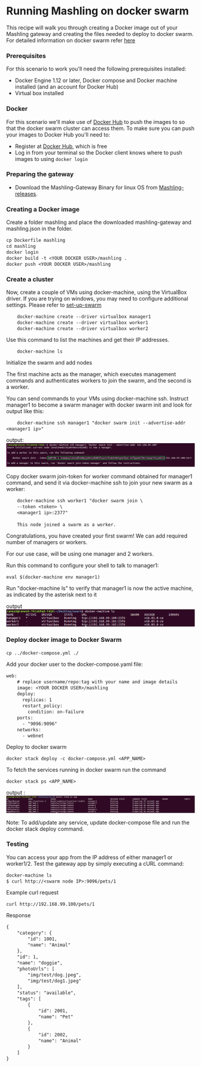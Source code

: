 # Running Mashling on docker swarm
This recipe will walk you through creating a Docker image out of your Mashling gateway and creating the files needed to deploy to docker swarm. For detailed information on docker swarm refer [here](https://docs.docker.com/get-started/part4/)

### Prerequisites
For this scenario to work you'll need the following prerequisites installed:
* Docker Engine 1.12 or later, Docker compose and Docker machine installed (and an account for Docker Hub)
* Virtual box installed

### Docker
For this scenario we'll make use of [Docker Hub](https://hub.docker.com) to push the images to so that the docker swarm cluster can access them. To make sure you can push your images to Docker Hub you'll need to:
* Register at [Docker Hub](https://hub.docker.com/), which is free
* Log in from your terminal so the Docker client knows where to push images to using `docker login`


### Preparing the gateway
* Download the Mashling-Gateway Binary for linux OS from [Mashling-releases](https://github.com/TIBCOSoftware/mashling/releases). 

### Creating a Docker image
Create a folder mashling and place the downloaded mashling-gateway and mashling.json in the folder.


```
cp Dockerfile mashling
cd mashling
docker login
docker build -t <YOUR DOCKER USER>/mashling .
docker push <YOUR DOCKER USER>/mashling
```

### Create a cluster

Now, create a couple of VMs using docker-machine, using the VirtualBox driver. If you are trying on windows, you may need to configure additional settings. Please refer to [set-up-swarm](https://docs.docker.com/get-started/part4/#set-up-your-swarm)
   
        docker-machine create --driver virtualbox manager1
        docker-machine create --driver virtualbox worker1
        docker-machine create --driver virtualbox worker2    

Use this command to list the machines and get their IP addresses.
            
        docker-machine ls

Initialize the swarm and add nodes

The first machine acts as the manager, which executes management commands and authenticates workers to join the swarm, and the second is a worker.

You can send commands to your VMs using docker-machine ssh. Instruct manager1 to become a swarm manager with docker swarm init and look for output like this:

        docker-machine ssh manager1 "docker swarm init --advertise-addr <manager1 ip>"

output: ![docker_swarm_token](docker_swarm_token.png)

Copy docker swarm join-token for worker command obtained for manager1 command, and send it via docker-machine ssh to join your new swarm as a worker:

        docker-machine ssh worker1 "docker swarm join \
        --token <token> \
        <manager1 ip>:2377"

        This node joined a swarm as a worker.
        
Congratulations, you have created your first swarm! We can add required number of managers or workers. 

For our use case, will be using one manager and 2 workers.


Run this command to configure your shell to talk to manager1:
```
eval $(docker-machine env manager1)
```

Run "docker-machine ls" to verify that manager1 is now the active machine, as indicated by the asterisk next to it

output ![machine](docker_machine_ls.png)

### Deploy docker image to Docker Swarm
```
cp ../docker-compose.yml ./
```
Add your docker user to the docker-compose.yaml file:
```
web:
    # replace username/repo:tag with your name and image details
    image: <YOUR DOCKER USER>/mashling
    deploy:
      replicas: 1
      restart_policy:
        condition: on-failure
    ports:
      - "9096:9096"
    networks:
      - webnet
```

Deploy to docker swarm

```
docker stack deploy -c docker-compose.yml <APP_NAME>
```
To fetch the services running in docker swarm run the command
```
docker stack ps <APP_NAME>
```
output :![stack_ps](docker_stack_ps.png)

Note: To add/update any service, update docker-compose file and run the docker stack deploy command.

### Testing
You can access your app from the IP address of either manager1 or worker1/2. Test the gateway app by simply executing a cURL command:
```
docker-machine ls
$ curl http://<swarm node IP>:9096/pets/1
```
Example curl request

```
curl http://192.168.99.100/pets/1
```
Response
```
{
    "category": {
        "id": 1001,
        "name": "Animal"
    },
    "id": 1,
    "name": "doggie",
    "photoUrls": [
        "img/test/dog.jpeg",
        "img/test/dog1.jpeg"
    ],
    "status": "available",
    "tags": [
        {
            "id": 2001,
            "name": "Pet"
        },
        {
            "id": 2002,
            "name": "Animal"
        }
    ]
}

```